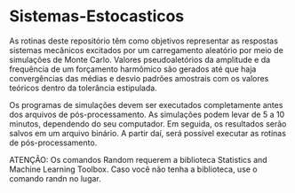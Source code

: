 # Sistemas-Estocasticos

As rotinas deste repositório têm como objetivos representar as respostas sistemas mecânicos excitados por um carregamento aleatório por meio de simulações de Monte Carlo. Valores pseudoaletórios da amplitude e da frequência de um forçamento harmômico são gerados até que haja convergências das médias e desvio padrões amostrais com os valores teóricos dentro da tolerância estipulada.

Os programas de simulações devem ser executados completamente antes dos arquivos de pós-processamento. As simulações podem levar de 5 a 10 minutos, dependendo do seu computador. Em seguida, os resultados serão salvos em um arquivo binário. A partir daí, será possível executar as rotinas de pós-processamento.

ATENÇÃO: Os comandos Random requerem a biblioteca Statistics and Machine Learning Toolbox. Caso você não tenha a biblioteca, use o comando randn no lugar.
